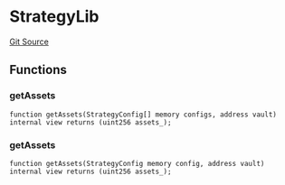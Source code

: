 # StrategyLib
[Git Source](https://github.com/Level-Money/contracts/blob/8e1575e7e26fdc58ac15be6578d36ba7aa02390c/src/v2/common/libraries/StrategyLib.sol)


## Functions
### getAssets


```solidity
function getAssets(StrategyConfig[] memory configs, address vault) internal view returns (uint256 assets_);
```

### getAssets


```solidity
function getAssets(StrategyConfig memory config, address vault) internal view returns (uint256 assets_);
```

